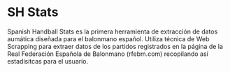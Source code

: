 # SH Stats

Spanish Handball Stats es la primera herramienta de extracción de datos aumática diseñada para el balonmano español. Utiliza técnica de Web Scrapping para extraer datos de los partidos registrados en la página de la Real Federación Española de Balonmano (rfebm.com) recopilando así estadísitcas para el usuario. 
